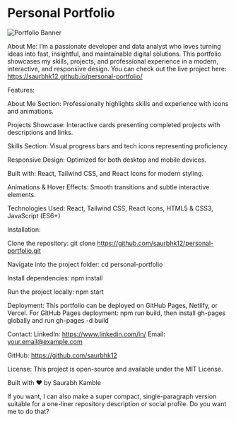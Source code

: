 # Personal Portfolio

![Portfolio Banner](https://img.shields.io/badge/Portfolio-React_Tailwind-blue?style=for-the-badge&logo=react)

About Me:
I’m a passionate developer and data analyst who loves turning ideas into fast, insightful, and maintainable digital solutions. This portfolio showcases my skills, projects, and professional experience in a modern, interactive, and responsive design. You can check out the live project here: https://saurbhk12.github.io/personal-portfolio/

Features:

About Me Section: Professionally highlights skills and experience with icons and animations.

Projects Showcase: Interactive cards presenting completed projects with descriptions and links.

Skills Section: Visual progress bars and tech icons representing proficiency.

Responsive Design: Optimized for both desktop and mobile devices.

Built with: React, Tailwind CSS, and React Icons for modern styling.

Animations & Hover Effects: Smooth transitions and subtle interactive elements.

Technologies Used:
React, Tailwind CSS, React Icons, HTML5 & CSS3, JavaScript (ES6+)

Installation:

Clone the repository: git clone https://github.com/saurbhk12/personal-portfolio.git

Navigate into the project folder: cd personal-portfolio

Install dependencies: npm install

Run the project locally: npm start

Deployment:
This portfolio can be deployed on GitHub Pages, Netlify, or Vercel.
For GitHub Pages deployment: npm run build, then install gh-pages globally and run gh-pages -d build

Contact:
LinkedIn: https://www.linkedin.com/in/
<your-linkedin>
Email: your.email@example.com

GitHub: https://github.com/saurbhk12

License:
This project is open-source and available under the MIT License.

Built with ❤️ by Saurabh Kamble

If you want, I can also make a super compact, single-paragraph version suitable for a one-liner repository description or social profile. Do you want me to do that?
